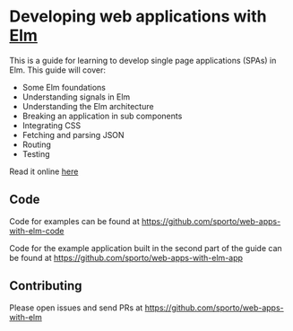 # Developing web applications with [Elm](http://elm-lang.org/)

This is a guide for learning to develop single page applications (SPAs) in Elm. This guide will cover:

- Some Elm foundations
- Understanding signals in Elm
- Understanding the Elm architecture
- Breaking an application in sub components
- Integrating CSS
- Fetching and parsing JSON
- Routing
- Testing

Read it online [here](https://www.gitbook.com/book/sporto/web-apps-with-elm/details)

## Code
 
 Code for examples can be found at https://github.com/sporto/web-apps-with-elm-code
 
 Code for the example application built in the second part of the guide can be found at https://github.com/sporto/web-apps-with-elm-app

## Contributing

Please open issues and send PRs at https://github.com/sporto/web-apps-with-elm